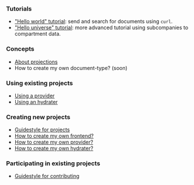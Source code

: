 ### Tutorials
* ["Hello world" tutorial](/guides/hello-world.html): send and search for documents using `curl`.
* ["Hello universe" tutorial](/guides/hello-universe.html): more advanced tutorial using subcompanies to compartment data.

### Concepts
* [About projections](/guides/projections.html)
* How to create my own document-type? (soon)

### Using existing projects
* [Using a provider](/guides/using/provider.html)
* [Using an hydrater](/guides/using/hydrater.html)

### Creating new projects
* [Guidestyle for projects](/contributing.html)
* [How to create my own frontend?](/guides/frontend.html)
* [How to create my own provider?](/guides/provider.html)
* [How to create my own hydrater?](/guides/hydrater.html)

### Participating in existing projects
* [Guidestyle for contributing](/contributing.html)

